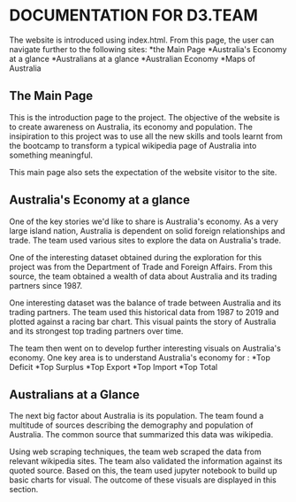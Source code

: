 # DOCUMENTATION FOR D3.TEAM
The website is introduced using index.html. From this page, the user can navigate further to the following sites:
  *the Main Page
  *Australia's Economy at a glance
  *Australians at a glance
  *Australian Economy
  *Maps of Australia

## The Main Page
This is the introduction page to the project. The objective of the website is to create awareness on Australia, its economy and population. The insipiration to this project was to use all the new skills and tools learnt from the bootcamp to transform a typical wikipedia page of Australia into something meaningful. 

This main page also sets the expectation of the website visitor to the site. 

## Australia's Economy at a glance
One of the key stories we'd like to share is Australia's economy. As a very large island nation, Australia is dependent on solid foreign relationships and trade. The team used various sites to explore the data on Australia's trade. 

One of the interesting dataset obtained during the exploration for this project was from the Department of Trade and Foreign Affairs. From this source, the team obtained a wealth of data about Australia and its trading partners since 1987. 

One interesting dataset was the balance of trade between Australia and its trading partners. The team used this historical data from 1987 to 2019 and plotted against a racing bar chart. This visual paints the story of Australia and its strongest top trading partners over time. 

The team then went on to develop further interesting visuals on Australia's economy. One key area is to understand Australia's economy for : 
  *Top Deficit
  *Top Surplus
  *Top Export
  *Top Import
  *Top Total




## Australians at a Glance

The next big factor about Australia is its population. The team found a multitude of sources describing the demography and population of Australia. The common source that summarized this data was wikipedia. 

Using web scraping techniques, the team web scraped the data from relevant wikipedia sites. The team also validated the information against its quoted source. Based on this, the team used jupyter notebook to build up basic charts for visual. The outcome of these visuals are displayed in this section. 

## 




